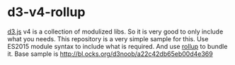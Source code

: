 # d3-v4-rollup

[d3.js][1] v4 is a collection of modulized libs. So it is very good to only include what you needs.
This repository is a very simple sample for this. Use ES2015 module syntax to include what is required.
And use [rollup][2] to bundle it. Base sample is <http://bl.ocks.org/d3noob/a22c42db65eb00d4e369>

[1]:https://d3js.org/
[2]:http://rollupjs.org/
